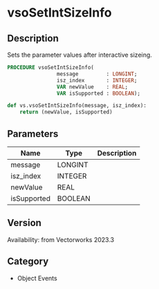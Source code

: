 # vsoSetIntSizeInfo

## Description
Sets the parameter values after interactive sizeing.

```pascal
PROCEDURE vsoSetIntSizeInfo(
				message         : LONGINT;
				isz_index       : INTEGER;
				VAR newValue    : REAL;
				VAR isSupported : BOOLEAN);
```

```python
def vs.vsoSetIntSizeInfo(message, isz_index):
    return (newValue, isSupported)
```

## Parameters
|Name|Type|Description|
|---|---|---|
|message|LONGINT|   |
|isz_index|INTEGER|   |
|newValue|REAL|   |
|isSupported|BOOLEAN|   |

## Version
Availability: from Vectorworks 2023.3

## Category
* Object Events

